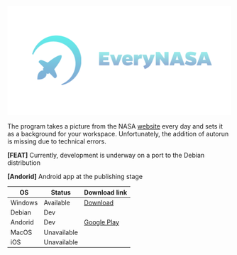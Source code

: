 <p align="center"><img src="./src/icons/EveryNASA-banner.png" alt="EveryNasa banner"></p>

The program takes a picture from the NASA [website](https://apod.nasa.gov/apod) every day 
and sets it as a background for your workspace. 
Unfortunately, the addition of autorun is missing due to technical errors.

**[FEAT]** Currently, development is underway on a port to the Debian distribution

**[Andorid]** Android app at the publishing stage

| OS      	| Status      	| Download link                                                                                	|
|---------	|-------------	|----------------------------------------------------------------------------------------------	|
| Windows 	| Available   	| [Download](https://github.com/Redume/EveryNasa/releases/download/v1.5/EveryDayPhotoNasa.exe) 	|
| Debian  	| Dev         	|                                                                                              	|
| Andorid 	| Dev         	| [Google Play](https://play.google.com/store/apps/details?id=ru.murzify.everynasa)            	|
| MacOS   	| Unavailable 	|                                                                                              	|
| iOS     	| Unavailable 	|                                                                                              	|